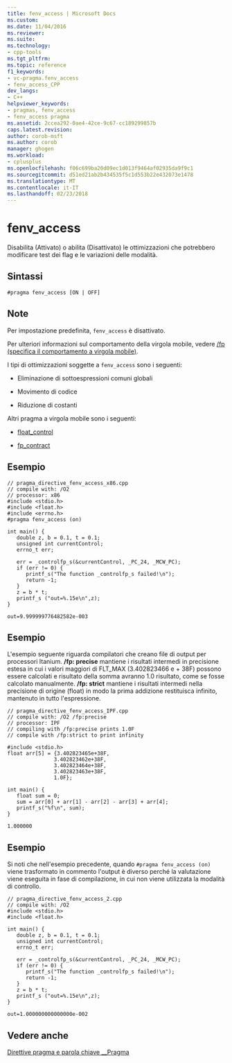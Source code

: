 ```yaml
---
title: fenv_access | Microsoft Docs
ms.custom: 
ms.date: 11/04/2016
ms.reviewer: 
ms.suite: 
ms.technology:
- cpp-tools
ms.tgt_pltfrm: 
ms.topic: reference
f1_keywords:
- vc-pragma.fenv_access
- fenv_access_CPP
dev_langs:
- C++
helpviewer_keywords:
- pragmas, fenv_access
- fenv_access pragma
ms.assetid: 2ccea292-0ae4-42ce-9c67-cc189299857b
caps.latest.revision: 
author: corob-msft
ms.author: corob
manager: ghogen
ms.workload:
- cplusplus
ms.openlocfilehash: f06c699ba20d09ec1d013f9464af02935da9f9c1
ms.sourcegitcommit: d51ed21ab2b434535f5c1d553b22e432073e1478
ms.translationtype: MT
ms.contentlocale: it-IT
ms.lasthandoff: 02/23/2018
---
```

# <a name="fenvaccess"></a>fenv_access
Disabilita (Attivato) o abilita (Disattivato) le ottimizzazioni che potrebbero modificare test dei flag e le variazioni delle modalità.  
  
## <a name="syntax"></a>Sintassi  
  
```  
#pragma fenv_access [ON | OFF]  
```  
  
## <a name="remarks"></a>Note  
 Per impostazione predefinita, `fenv_access` è disattivato.  
  
 Per ulteriori informazioni sul comportamento della virgola mobile, vedere [/fp (specifica il comportamento a virgola mobile)](../build/reference/fp-specify-floating-point-behavior.md).  
  
 I tipi di ottimizzazioni soggette a `fenv_access` sono i seguenti:  
  
-   Eliminazione di sottoespressioni comuni globali  
  
-   Movimento di codice  
  
-   Riduzione di costanti  
  
 Altri pragma a virgola mobile sono i seguenti:  
  
-   [float_control](../preprocessor/float-control.md)  
  
-   [fp_contract](../preprocessor/fp-contract.md)  
  
## <a name="example"></a>Esempio  
  
```  
// pragma_directive_fenv_access_x86.cpp  
// compile with: /O2  
// processor: x86  
#include <stdio.h>  
#include <float.h>   
#include <errno.h>  
#pragma fenv_access (on)  
  
int main() {  
   double z, b = 0.1, t = 0.1;  
   unsigned int currentControl;  
   errno_t err;  
  
   err = _controlfp_s(&currentControl, _PC_24, _MCW_PC);  
   if (err != 0) {  
      printf_s("The function _controlfp_s failed!\n");  
      return -1;  
   }  
   z = b * t;  
   printf_s ("out=%.15e\n",z);  
}  
```  
  
```Output  
out=9.999999776482582e-003  
```  
  
## <a name="example"></a>Esempio  
 L'esempio seguente riguarda compilatori che creano file di output per processori Itanium. **/fp: precise** mantiene i risultati intermedi in precisione estesa in cui i valori maggiori di FLT_MAX (3.402823466 e + 38F) possono essere calcolati e risultato della somma avranno 1.0 risultato, come se fosse calcolato manualmente. **/fp: strict** mantiene i risultati intermedi nella precisione di origine (float) in modo la prima addizione restituisca infinito, mantenuto in tutto l'espressione.  
  
```  
// pragma_directive_fenv_access_IPF.cpp  
// compile with: /O2 /fp:precise  
// processor: IPF  
// compiling with /fp:precise prints 1.0F  
// compile with /fp:strict to print infinity  
  
#include <stdio.h>  
float arr[5] = {3.402823465e+38F,   
               3.402823462e+38F,  
               3.402823464e+38F,  
               3.402823463e+38F,  
               1.0F};  
  
int main() {  
   float sum = 0;  
   sum = arr[0] + arr[1] - arr[2] - arr[3] + arr[4];  
   printf_s("%f\n", sum);  
}  
```  
  
```Output  
1.000000  
```  
  
## <a name="example"></a>Esempio  
 Si noti che nell'esempio precedente, quando `#pragma fenv_access (on)` viene trasformato in commento l'output è diverso perché la valutazione viene eseguita in fase di compilazione, in cui non viene utilizzata la modalità di controllo.  
  
```  
// pragma_directive_fenv_access_2.cpp  
// compile with: /O2  
#include <stdio.h>  
#include <float.h>   
  
int main() {  
   double z, b = 0.1, t = 0.1;  
   unsigned int currentControl;  
   errno_t err;  
  
   err = _controlfp_s(&currentControl, _PC_24, _MCW_PC);  
   if (err != 0) {  
      printf_s("The function _controlfp_s failed!\n");  
      return -1;  
   }  
   z = b * t;  
   printf_s ("out=%.15e\n",z);  
}  
```  
  
```Output  
out=1.000000000000000e-002  
```  
  
## <a name="see-also"></a>Vedere anche  
 [Direttive pragma e parola chiave __Pragma](../preprocessor/pragma-directives-and-the-pragma-keyword.md)